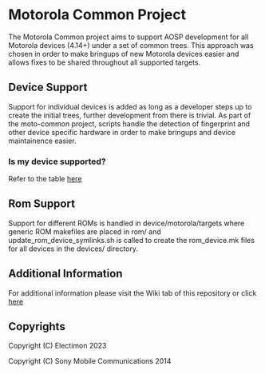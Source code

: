 # Motorola Common Project
The Motorola Common project aims to support AOSP development for all Motorola devices (4.14+) under a set of common trees. This approach was chosen in order to make bringups of new Motorola devices easier and allows fixes to be shared throughout all supported targets. 

## Device Support
Support for individual devices is added as long as a developer steps up to create the initial trees, further development from there is trivial. As part of the moto-common project, scripts handle the detection of fingerprint and  other device specific hardware in order to make bringups and device maintainence easier.

### Is my device supported?
Refer to the table [here](../../../../moto-common/android_device_motorola_targets)

## Rom Support
Support for different ROMs is handled in device/motorola/targets where generic
ROM makefiles are placed in rom/ and update_rom_device_symlinks.sh is called
to create the rom_device.mk files for all devices in the devices/ directory.

## Additional Information
For additional information please visit the Wiki tab of this repository or
click [here](https://github.com/moto-common/common-README-Wiki-Tracking/wiki)

## Copyrights
Copyright (C) Electimon 2023

Copyright (C) Sony Mobile Communications 2014

